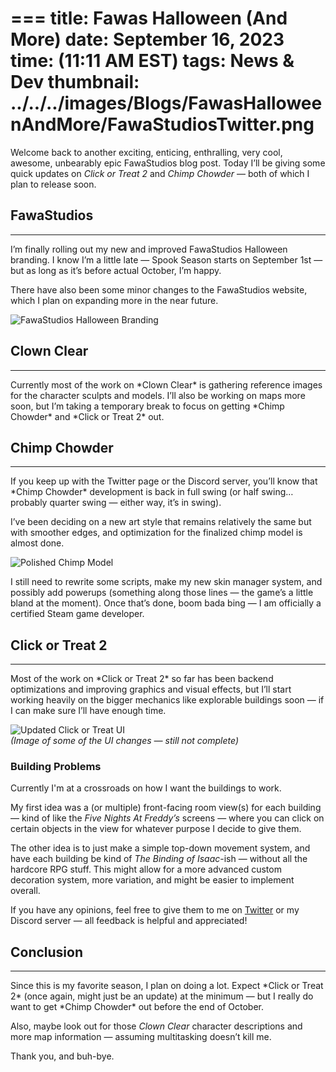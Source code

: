 ﻿===
title: Fawas Halloween (And More)
date: September 16, 2023
time: (11:11 AM EST)
tags: News & Dev
thumbnail: ../../../images/Blogs/FawasHalloweenAndMore/FawaStudiosTwitter.png
===

Welcome back to another exciting, enticing, enthralling, very cool, awesome, unbearably epic FawaStudios blog post. Today I’ll be giving some quick updates on *Click or Treat 2* and *Chimp Chowder* — both of which I plan to release soon.

<h2 class="blog-subpage-header">FawaStudios</h2>
<hr>
I’m finally rolling out my new and improved FawaStudios Halloween branding. I know I’m a little late — Spook Season starts on September 1st — but as long as it’s before actual October, I’m happy.

There have also been some minor changes to the FawaStudios website, which I plan on expanding more in the near future.

![FawaStudios Halloween Branding](../../../images/Blogs/FawasHalloweenAndMore/FawaStudiosTwitter.png)

<h2 class="blog-subpage-header">Clown Clear</h2>
<hr>
Currently most of the work on *Clown Clear* is gathering reference images for the character sculpts and models. I’ll also be working on maps more soon, but I’m taking a temporary break to focus on getting *Chimp Chowder* and *Click or Treat 2* out.

<h2 class="blog-subpage-header">Chimp Chowder</h2>
<hr>
If you keep up with the Twitter page or the Discord server, you’ll know that *Chimp Chowder* development is back in full swing (or half swing… probably quarter swing — either way, it’s in swing). 

I’ve been deciding on a new art style that remains relatively the same but with smoother edges, and optimization for the finalized chimp model is almost done.

![Polished Chimp Model](../../../images/Blogs/FawasHalloweenAndMore/PolishedChimp.png)

I still need to rewrite some scripts, make my new skin manager system, and possibly add powerups (something along those lines — the game’s a little bland at the moment). Once that’s done, boom bada bing — I am officially a certified Steam game developer.

<h2 class="blog-subpage-header">Click or Treat 2</h2>
<hr>
Most of the work on *Click or Treat 2* so far has been backend optimizations and improving graphics and visual effects, but I’ll start working heavily on the bigger mechanics like explorable buildings soon — if I can make sure I’ll have enough time.

![Updated Click or Treat UI](../../../images/Blogs/FawasHalloweenAndMore/UpdatedCoTUI.png)  
*(Image of some of the UI changes — still not complete)*

<h3 class="blog-subpage-header">Building Problems</h3>
<p>
Currently I'm at a crossroads on how I want the buildings to work.
</p>

My first idea was a (or multiple) front-facing room view(s) for each building — kind of like the *Five Nights At Freddy’s* screens — where you can click on certain objects in the view for whatever purpose I decide to give them.

The other idea is to just make a simple top-down movement system, and have each building be kind of *The Binding of Isaac*-ish — without all the hardcore RPG stuff. This might allow for a more advanced custom decoration system, more variation, and might be easier to implement overall.

If you have any opinions, feel free to give them to me on [Twitter](https://twitter.com/FawaStudios ) or my Discord server — all feedback is helpful and appreciated!

<h2 class="blog-subpage-header">Conclusion</h2>
<hr>
Since this is my favorite season, I plan on doing a lot. Expect *Click or Treat 2* (once again, might just be an update) at the minimum — but I really do want to get *Chimp Chowder* out before the end of October.

Also, maybe look out for those *Clown Clear* character descriptions and more map information — assuming multitasking doesn’t kill me.

Thank you, and buh-bye.